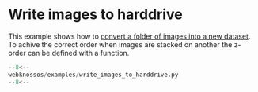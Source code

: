 # Write images to harddrive

This example shows how to [convert a folder of images into a new dataset](../../api/webknossos/dataset/dataset.md#Dataset.from_images). To achive the correct order when images are stacked on another the z-order can be defined with a function.

```python
--8<--
webknossos/examples/write_images_to_harddrive.py
--8<--
```
